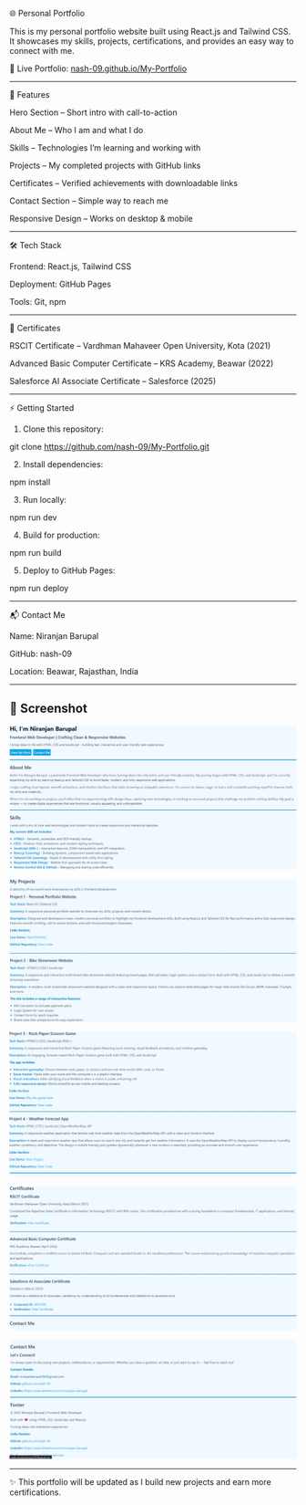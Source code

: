 🌐 Personal Portfolio

This is my personal portfolio website built using React.js and Tailwind CSS.
It showcases my skills, projects, certifications, and provides an easy way to connect with me.

🔗 Live Portfolio: <a href="https://nash-09.github.io/My-Portfolio/">nash-09.github.io/My-Portfolio</a>


---

🚀 Features

Hero Section – Short intro with call-to-action

About Me – Who I am and what I do

Skills – Technologies I’m learning and working with

Projects – My completed projects with GitHub links

Certificates – Verified achievements with downloadable links

Contact Section – Simple way to reach me

Responsive Design – Works on desktop & mobile



---

🛠️ Tech Stack

Frontend: React.js, Tailwind CSS

Deployment: GitHub Pages

Tools: Git, npm

---

📜 Certificates

RSCIT Certificate – Vardhman Mahaveer Open University, Kota (2021)

Advanced Basic Computer Certificate – KRS Academy, Beawar (2022)

Salesforce AI Associate Certificate – Salesforce (2025)



---

⚡ Getting Started

1. Clone this repository:

git clone https://github.com/nash-09/My-Portfolio.git


2. Install dependencies:

npm install


3. Run locally:

npm run dev


4. Build for production:

npm run build


5. Deploy to GitHub Pages:

npm run deploy




---

📬 Contact Me

Name: Niranjan Barupal

GitHub: nash-09

Location: Beawar, Rajasthan, India




---

## 📸 Screenshot

![Screenshot 1](/public/Screenshots/S1.png)

![Screenshot 2](public\Screenshots\S2.png)

![Screenshot 3](public\Screenshots\S3.png)

![Screenshot 4](public\Screenshots\S4.png)

![Screenshot 5](public\Screenshots\S5.png)


---

✨ This portfolio will be updated as I build new projects and earn more certifications.
